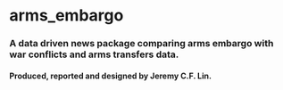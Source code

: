 # arms_embargo
### A data driven news package comparing arms embargo with war conflicts and arms transfers data. 
#### Produced, reported and designed by Jeremy C.F. Lin.
